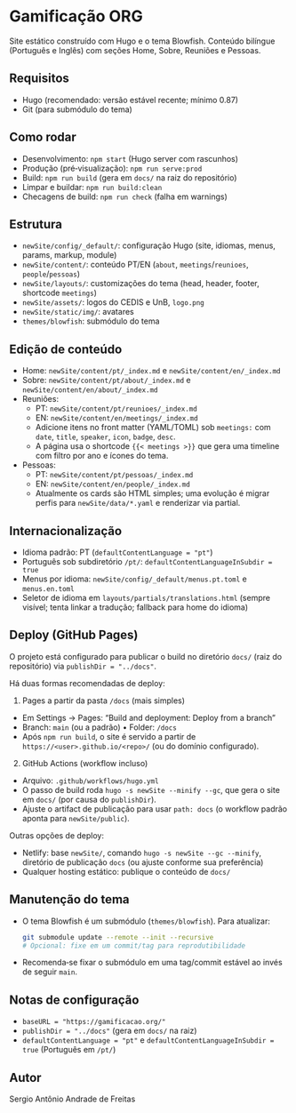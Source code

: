 # Gamificação ORG

Site estático construído com Hugo e o tema Blowfish. Conteúdo bilíngue (Português e Inglês) com seções Home, Sobre, Reuniões e Pessoas.

## Requisitos
- Hugo (recomendado: versão estável recente; mínimo 0.87)
- Git (para submódulo do tema)

## Como rodar
- Desenvolvimento: `npm start` (Hugo server com rascunhos)
- Produção (pré‑visualização): `npm run serve:prod`
- Build: `npm run build` (gera em `docs/` na raiz do repositório)
- Limpar e buildar: `npm run build:clean`
- Checagens de build: `npm run check` (falha em warnings)

## Estrutura
- `newSite/config/_default/`: configuração Hugo (site, idiomas, menus, params, markup, module)
- `newSite/content/`: conteúdo PT/EN (`about`, `meetings`/`reunioes`, `people`/`pessoas`)
- `newSite/layouts/`: customizações do tema (head, header, footer, shortcode `meetings`)
- `newSite/assets/`: logos do CEDIS e UnB, `logo.png`
- `newSite/static/img/`: avatares
- `themes/blowfish`: submódulo do tema

## Edição de conteúdo
- Home: `newSite/content/pt/_index.md` e `newSite/content/en/_index.md`
- Sobre: `newSite/content/pt/about/_index.md` e `newSite/content/en/about/_index.md`
- Reuniões:
  - PT: `newSite/content/pt/reunioes/_index.md`
  - EN: `newSite/content/en/meetings/_index.md`
  - Adicione itens no front matter (YAML/TOML) sob `meetings:` com `date`, `title`, `speaker`, `icon`, `badge`, `desc`.
  - A página usa o shortcode `{{< meetings >}}` que gera uma timeline com filtro por ano e ícones do tema.
- Pessoas:
  - PT: `newSite/content/pt/pessoas/_index.md`
  - EN: `newSite/content/en/people/_index.md`
  - Atualmente os cards são HTML simples; uma evolução é migrar perfis para `newSite/data/*.yaml` e renderizar via partial.

## Internacionalização
- Idioma padrão: PT (`defaultContentLanguage = "pt"`)
- Português sob subdiretório `/pt/`: `defaultContentLanguageInSubdir = true`
- Menus por idioma: `newSite/config/_default/menus.pt.toml` e `menus.en.toml`
- Seletor de idioma em `layouts/partials/translations.html` (sempre visível; tenta linkar a tradução; fallback para home do idioma)

## Deploy (GitHub Pages)
O projeto está configurado para publicar o build no diretório `docs/` (raiz do repositório) via `publishDir = "../docs"`.

Há duas formas recomendadas de deploy:

1) Pages a partir da pasta `/docs` (mais simples)
- Em Settings → Pages: “Build and deployment: Deploy from a branch”
- Branch: `main` (ou a padrão) • Folder: `/docs`
- Após `npm run build`, o site é servido a partir de `https://<user>.github.io/<repo>/` (ou do domínio configurado).

2) GitHub Actions (workflow incluso)
- Arquivo: `.github/workflows/hugo.yml`
- O passo de build roda `hugo -s newSite --minify --gc`, que gera o site em `docs/` (por causa do `publishDir`).
- Ajuste o artifact de publicação para usar `path: docs` (o workflow padrão aponta para `newSite/public`).

Outras opções de deploy:
- Netlify: base `newSite/`, comando `hugo -s newSite --gc --minify`, diretório de publicação `docs` (ou ajuste conforme sua preferência)
- Qualquer hosting estático: publique o conteúdo de `docs/`

## Manutenção do tema
- O tema Blowfish é um submódulo (`themes/blowfish`). Para atualizar:
  ```bash
  git submodule update --remote --init --recursive
  # Opcional: fixe em um commit/tag para reprodutibilidade
  ```
- Recomenda‑se fixar o submódulo em uma tag/commit estável ao invés de seguir `main`.

## Notas de configuração
- `baseURL = "https://gamificacao.org/"`
- `publishDir = "../docs"` (gera em `docs/` na raiz)
- `defaultContentLanguage = "pt"` e `defaultContentLanguageInSubdir = true` (Português em `/pt/`)

## Autor

Sergio Antônio Andrade de Freitas

